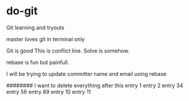 # do-git
Git learning and tryouts

master loves git in terminal only

Git is good
This is conflict line.
Solve is somehow.


rebase is fun but painfull.

I will be trying to update committer name and email using rebase

######## I want to delete everything after this
entry 1
entry 2
entry 34
entry 56
entry 89
entry 10
entry 11
